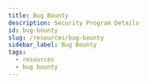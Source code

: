 ```yaml
---
title: Bug Bounty
description: Security Program Details
id: bug-bounty
slug: /resources/bug-bounty
sidebar_label: Bug Bounty
tags:
  - resources
  - bug bounty
---
```


